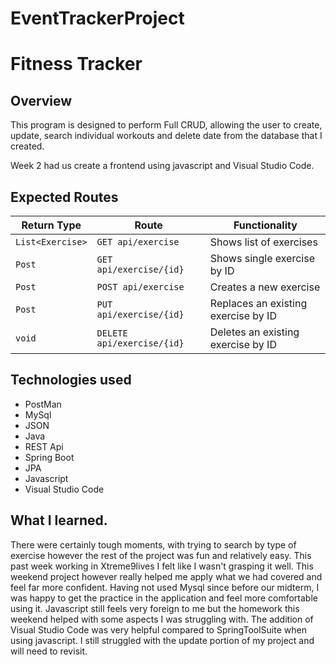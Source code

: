 # EventTrackerProject

# Fitness Tracker

## Overview
This program is designed to perform Full CRUD, allowing the user to create, update, search individual workouts and delete date from the database that I created.

Week 2 had us create a frontend using javascript and Visual Studio Code.

## Expected Routes
| Return Type       | Route                    | Functionality                      |
|-------------------|--------------------------|------------------------------------|
| `List<Exercise>`  |`GET api/exercise`        | Shows list of exercises            |
| `Post`            |`GET api/exercise/{id}`   | Shows single exercise by ID        |
| `Post`            |`POST api/exercise`       | Creates a new exercise             |
| `Post`            |`PUT api/exercise/{id}`   | Replaces an existing exercise by ID|
| `void`            |`DELETE api/exercise/{id}`| Deletes an existing exercise by ID |

## Technologies used
* PostMan
* MySql
* JSON
* Java
* REST Api
* Spring Boot
* JPA
* Javascript
* Visual Studio Code



## What I learned.
There were certainly tough moments, with trying to search by type of exercise however the rest of the project was fun and relatively easy. This past week working in Xtreme9lives I felt like I wasn't grasping it well. This weekend project however really helped me apply what we had covered and feel far more confident. Having not used Mysql since before our midterm, I was happy to get the practice in the application and feel more comfortable using it.
Javascript still feels very foreign to me but the homework this weekend helped with some aspects I was struggling with. The addition of Visual Studio Code was very helpful compared to SpringToolSuite when using javascript. I still struggled with the update portion of my project and will need to revisit.

